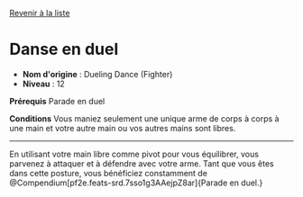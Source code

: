 [Revenir à la liste](list.md)

# Danse en duel

 * **Nom d'origine** : Dueling Dance (Fighter)
 * **Niveau** : 12


<p><strong>Prérequis</strong> Parade en duel</p>
<p><strong>Conditions</strong> Vous maniez seulement une unique arme de corps à corps à une main et votre autre main ou vos autres mains sont libres.</p>
<hr>
<p>En utilisant votre main libre comme pivot pour vous équilibrer, vous parvenez à attaquer et à défendre avec votre arme. Tant que vous êtes dans cette posture, vous bénéficiez constamment de @Compendium[pf2e.feats-srd.7sso1g3AAejpZ8ar]{Parade en duel.}</p>